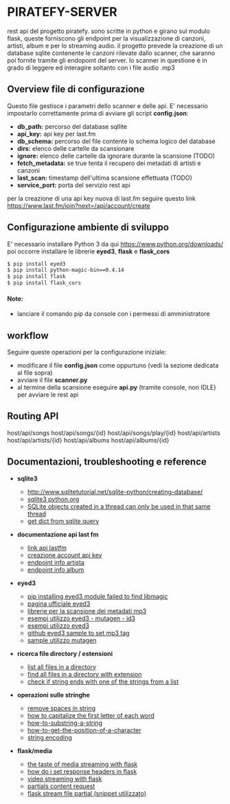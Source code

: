# PIRATEFY-SERVER
rest api del progetto piratefy.
sono scritte in python e girano sul modulo flask, queste forniscono gli endpoint per la visualizzazione di canzoni, artisti, album e per lo streaming audio.
il progetto prevede la creazione di un database sqlite contenente le canzoni rilevate dallo scanner, che saranno poi fornite tramite gli endopoint del server.
lo scanner in questione è in grado di leggere ed interagire soltanto con i file audio .mp3

## Overview file di configurazione
Questo file gestisce i parametri dello scanner e delle api.
E' necessario impostarlo correttamente prima di avviare gli script
 **config.json**:
- **db_path:** percorso del database sqllite
- **api_key:** api key per last.fm
- **db_schema:** percorso del file contente lo schema logico del database
- **dirs:** elenco delle cartelle da scansionare
- **ignore:** elenco delle cartelle da ignorare durante la scansione (TODO)
- **fetch_metadata:** se true tenta il recupero dei metadati di artisti e canzoni
- **last_scan:** timestamp dell'ultima scansione effettuata (TODO)
- **service_port:** porta del servizio rest api

per la creazione di una api key nuova di last.fm seguire questo link https://www.last.fm/join?next=/api/account/create


## Configurazione ambiente di sviluppo
E' necessario installare Python 3 da qui https://www.python.org/downloads/
poi occorre installare le librerie **eyed3**,  **flask** e **flask_cors**
```sh
$ pip install eyed3
$ pip install python-magic-bin==0.4.14
$ pip install flask
$ pip install flask_cors
```
#### Note:
- lanciare il comando pip da console con i permessi di amministratore


## workflow
Seguire queste operazioni per la configurazione iniziale:
 - modificare il file **config.json** come oppurtuno (vedi la sezione dedicata al file sopra)
 - avviare il file **scanner.py**
 - al termine della scansione eseguire **api.py** (tramite console, non IDLE) per avviare le rest api


## Routing API
host/api/songs
host/api/songs/{id}
host/api/songs/play/{id}
host/api/artists
host/api/artists/{id}
host/api/albums
host/api/albums/{id}


## Documentazioni, troubleshooting e reference
- **sqlite3**
	- http://www.sqlitetutorial.net/sqlite-python/creating-database/
	- [sqlite3 python.org](https://docs.python.org/2/library/sqlite3.html)
	- [SQLite objects created in a thread can only be used in that same thread](https://stackoverflow.com/questions/48218065/programmingerror-sqlite-objects-created-in-a-thread-can-only-be-used-in-that-sa)
	- [get dict from sqlite query](https://stackoverflow.com/questions/3300464/how-can-i-get-dict-from-sqlite-query)

- **documentazione api last fm** 
	- [link api lastfm](https://www.last.fm/api)
	- [creazione account api key](https://www.last.fm/join?next=/api/account/create)
	- [endpoint info artista](http://ws.audioscrobbler.com/2.0/?method=artist.getinfo&artist=ARTIST_NAME&api_key=YOUR_API_KEY&format=json)
	- [endpoint info album](http://ws.audioscrobbler.com/2.0/?method=album.getinfo&api_key=YOUR_API_KEY&artist=ARTIST_NAME&album=ALBUM_NAME&format=json)

- **eyed3** 
	- [pip installing eyed3 module failed to find libmagic](https://stackoverflow.com/questions/46518690/pip-installing-eyed3-module-failed-to-find-libmagic)
	- [pagina ufficiale eyed3](https://eyed3.readthedocs.io/en/latest/index.html)
	- [librerie per la scansione dei metadati mp3](http://www.blog.pythonlibrary.org/2010/04/22/parsing-id3-tags-from-mp3s-using-python/)
	- [esempi utilizzo eyed3 - mutagen - id3](https://stackoverflow.com/questions/8948/accessing-mp3-meta-data-with-python)
	- [esempi utilizzo eyed3](https://stackoverflow.com/questions/8948/accessing-mp3-meta-data-with-python)
	- [github eyed3 sample to set mp3 tag](https://gist.github.com/sinewalker/c636025bfc4bf3cc3e9992f212a40afa)
	- [sample utilizzo mutagen](https://www.programcreek.com/python/example/63675/mutagen.File)

- **ricerca file directory / estensioni**
	- [list all files in a directory](https://www.mkyong.com/python/python-how-to-list-all-files-in-a-directory/)
	- [find all files in a directory with extension](https://stackoverflow.com/questions/3964681/find-all-files-in-a-directory-with-extension-txt-in-python/3964690)
	- [check if string ends with one of the strings from a list](https://stackoverflow.com/questions/18351951/check-if-string-ends-with-one-of-the-strings-from-a-list)

- **operazioni sulle stringhe**
	- [remove spaces in string](http://www.datasciencemadesimple.com/remove-spaces-in-python/)
	- [how to capitalize the first letter of each word](https://stackoverflow.com/questions/1549641/how-to-capitalize-the-first-letter-of-each-word-in-a-string-python)
	- [how-to-substring-a-string](https://stackoverflow.com/questions/663171/how-to-substring-a-string-in-python)
	- [how-to-get-the-position-of-a-character](https://stackoverflow.com/questions/2294493/how-to-get-the-position-of-a-character-in-python)
	- [string encoding](https://www.programiz.com/python-programming/methods/built-in/str)

- **flask/media**
	- [the taste of media streaming with flask](https://codeburst.io/the-taste-of-media-streaming-with-flask-cdce35908a50)
	- [how do i set response headers in flask](https://stackoverflow.com/questions/25860304/how-do-i-set-response-headers-in-flask)
	- [video streaming with flask](https://blog.miguelgrinberg.com/post/video-streaming-with-flask)
	- [partials content request](https://stackoverflow.com/questions/8088364/html5-video-will-not-loop)
	- [flask stream file partial (snippet utilizzato)](https://gist.github.com/lizhiwei/7885684)
	


